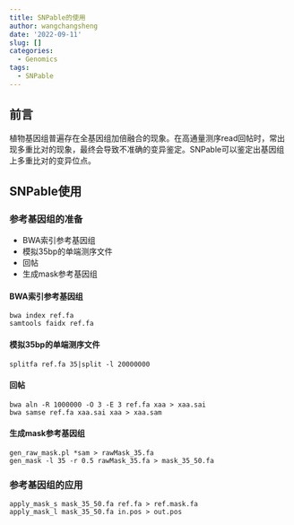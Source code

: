 ```yaml
---
title: SNPable的使用
author: wangchangsheng
date: '2022-09-11'
slug: []
categories: 
  - Genomics
tags: 
  - SNPable
---
```


## 前言

植物基因组普遍存在全基因组加倍融合的现象。在高通量测序read回帖时，常出现多重比对的现象，最终会导致不准确的变异鉴定。SNPable可以鉴定出基因组上多重比对的变异位点。

## SNPable使用

### 参考基因组的准备

-   BWA索引参考基因组
-   模拟35bp的单端测序文件
-   回帖
-   生成mask参考基因组

#### BWA索引参考基因组

```shell
bwa index ref.fa
samtools faidx ref.fa
```
#### 模拟35bp的单端测序文件

```shell
splitfa ref.fa 35|split -l 20000000
```

#### 回帖

```shell
bwa aln -R 1000000 -O 3 -E 3 ref.fa xaa > xaa.sai
bwa samse ref.fa xaa.sai xaa > xaa.sam
```
#### 生成mask参考基因组

```shell
gen_raw_mask.pl *sam > rawMask_35.fa
gen_mask -l 35 -r 0.5 rawMask_35.fa > mask_35_50.fa  
```
### 参考基因组的应用

```shell
apply_mask_s mask_35_50.fa ref.fa > ref.mask.fa  
apply_mask_l mask_35_50.fa in.pos > out.pos  
```